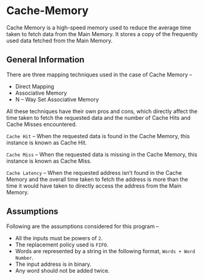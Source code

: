 # Cache-Memory

Cache Memory is a high-speed memory used to reduce the average time taken to fetch data from the Main Memory. It stores a copy of the frequently used data fetched from the Main Memory.

## General Information

There are three mapping techniques used in the case of Cache Memory –

* Direct Mapping
* Associative Memory
* N – Way Set Associative Memory

All these techniques have their own pros and cons, which directly affect the time taken to fetch the requested data and the number of Cache Hits and Cache Misses encountered.

`Cache Hit` – When the requested data is found in the Cache Memory, this instance is known as Cache Hit.

`Cache Miss` – When the requested data is missing in the Cache Memory, this instance is known as Cache Miss.

`Cache Latency` – When the requested address isn’t found in the Cache Memory and the overall time taken to fetch the address is more than the time it would have taken to directly access the address from the Main Memory.

## Assumptions

Following are the assumptions considered for this program –

* All the inputs must be powers of `2`.
* The replacement policy used is `FIFO`.
* Words are represented by a string in the following format, `Words + Word Number`.
* The input address is in binary.
* Any word should not be added twice.
